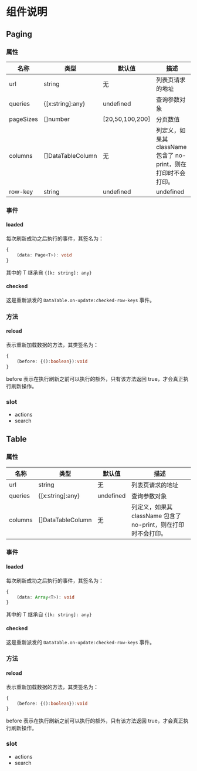 # 组件说明

## Paging

### 属性

| 名称        | 类型              | 默认值            | 描述
|-------------|-------------------|-------------------|-------------
| url         | string            | 无                | 列表页请求的地址
| queries     | {[x:string]:any}  | undefined         | 查询参数对象
| pageSizes   | []number          | [20,50,100,200]   | 分页数值
| columns     | []DataTableColumn | 无                | 列定义，如果其 className 包含了 no-print，则在打印时不会打印。
| row-key     | string|undefined  | undefined         | 带有选择列时，该值是必须的，表示唯一字段的字段名。

### 事件

#### loaded

每次刷新成功之后执行的事件，其签名为：

```ts
{
    (data: Page<T>): void
}
```

其中的 T 继承自 `{[k: string]: any}`

#### checked

这是重新派发的 `DataTable.on-update:checked-row-keys` 事件。

### 方法

#### reload

表示重新加载数据的方法，其类签名为：

```ts
{
    (before: {():boolean}):void
}
```

before 表示在执行刷新之前可以执行的额外，只有该方法返回 true，才会真正执行刷新操作。

### slot

- actions
- search

## Table

### 属性

| 名称        | 类型              | 默认值            | 描述
|-------------|-------------------|-------------------|-------------
| url         | string            | 无                | 列表页请求的地址
| queries     | {[x:string]:any}  | undefined         | 查询参数对象
| columns     | []DataTableColumn | 无                | 列定义，如果其 className 包含了 no-print，则在打印时不会打印。

### 事件

#### loaded

每次刷新成功之后执行的事件，其签名为：

```ts
{
    (data: Array<T>): void
}
```

其中的 T 继承自 `{[k: string]: any}`

#### checked

这是重新派发的 `DataTable.on-update:checked-row-keys` 事件。

### 方法

#### reload

表示重新加载数据的方法，其类签名为：

```ts
{
    (before: {():boolean}):void
}
```

before 表示在执行刷新之前可以执行的额外，只有该方法返回 true，才会真正执行刷新操作。

### slot

- actions
- search
